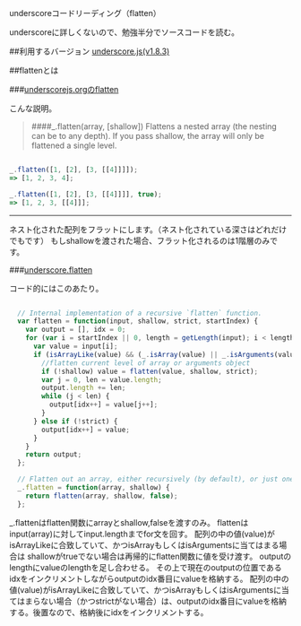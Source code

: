 underscoreコードリーディング（flatten）


underscoreに詳しくないので、勉強半分でソースコードを読む。


##利用するバージョン
[underscore.js(v1.8.3)](https://github.com/jashkenas/underscore/tree/1.8.3)


##flattenとは



###[underscorejs.orgのflatten](http://underscorejs.org/#flatten)

こんな説明。
>####_.flatten(array, [shallow]) 
>Flattens a nested array (the nesting can be to any depth). 
>If you pass shallow, the array will only be flattened a single level.


```javascript

_.flatten([1, [2], [3, [[4]]]]);
=> [1, 2, 3, 4];

_.flatten([1, [2], [3, [[4]]]], true);
=> [1, 2, 3, [[4]]];

```

------------- 
ネスト化された配列をフラットにします。（ネスト化されている深さはどれだけでもです）
もしshallowを渡された場合、フラット化されるのは1階層のみです。


###[underscore.flatten](https://github.com/jashkenas/underscore/blob/1.8.3/underscore.js#L509)

コード的にはこのあたり。


```javascript

  // Internal implementation of a recursive `flatten` function.
  var flatten = function(input, shallow, strict, startIndex) {
    var output = [], idx = 0;
    for (var i = startIndex || 0, length = getLength(input); i < length; i++) {
      var value = input[i];
      if (isArrayLike(value) && (_.isArray(value) || _.isArguments(value))) {
        //flatten current level of array or arguments object
        if (!shallow) value = flatten(value, shallow, strict);
        var j = 0, len = value.length;
        output.length += len;
        while (j < len) {
          output[idx++] = value[j++];
        }
      } else if (!strict) {
        output[idx++] = value;
      }
    }
    return output;
  };

  // Flatten out an array, either recursively (by default), or just one level.
  _.flatten = function(array, shallow) {
    return flatten(array, shallow, false);
  };

```
_.flattenはflatten関数にarrayとshallow,falseを渡すのみ。
flattenはinput(array)に対してinput.lengthまでfor文を回す。
配列の中の値(value)がisArrayLikeに合致していて、かつisArrayもしくはisArgumentsに当てはまる場合は
shallowがtrueでない場合は再帰的にflatten関数に値を受け渡す。
outputのlengthにvalueのlengthを足し合わせる。
その上で現在のoutputの位置であるidxをインクリメントしながらoutputのidx番目にvalueを格納する。
配列の中の値(value)がisArrayLikeに合致していて、かつisArrayもしくはisArgumentsに当てはまらない場合（かつstrictがない場合）は、outputのidx番目にvalueを格納する。後置なので、格納後にidxをインクリメントする。
